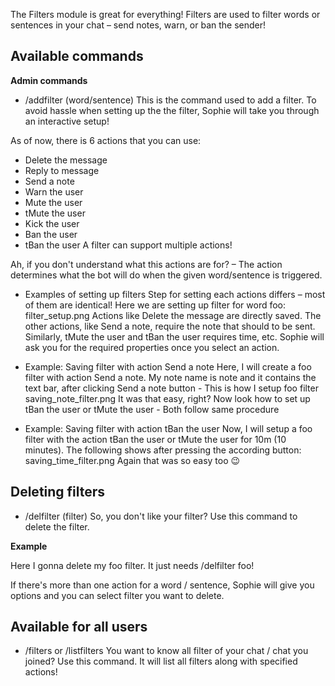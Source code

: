 The Filters module is great for everything! Filters are used to filter words or sentences in your chat – send notes, warn, or ban the sender!

## Available commands
**Admin commands**
- /addfilter (word/sentence)
This is the command used to add a filter. To avoid hassle when setting up the the filter, Sophie will take you through an interactive setup!

As of now, there is 6 actions that you can use:

- Delete the message
- Reply to message
- Send a note
- Warn the user
- Mute the user
- tMute the user
- Kick the user
- Ban the user
- tBan the user
A filter can support multiple actions!

Ah, if you don't understand what this actions are for? – The action determines what the bot will do when the given word/sentence is triggered.

- Examples of setting up filters
Step for setting each actions differs – most of them are identical!
Here we are setting up filter for word foo:
filter_setup.png
Actions like Delete the message are directly saved. The other actions, like Send a note, require the note that should to be sent. Similarly, tMute the user and tBan the user requires time, etc. Sophie will ask you for the required properties once you select an action.

- Example: Saving filter with action Send a note
Here, I will create a foo filter with action Send a note. My note name is note and it contains the text bar, after clicking Send a note button - This is how I setup foo filter
saving_note_filter.png
It was that easy, right? Now look how to set up tBan the user or tMute the user - Both follow same procedure

- Example: Saving filter with action tBan the user
Now, I will setup a foo filter with the action tBan the user or tMute the user for 10m (10 minutes). The following shows after pressing the according button:
saving_time_filter.png
Again that was so easy too 😉

## Deleting filters
- /delfilter (filter)
So, you don't like your filter? Use this command to delete the filter.

**Example**

Here I gonna delete my foo filter. It just needs /delfilter foo!

If there's more than one action for a word / sentence, Sophie will give you options and you can select filter you want to delete.

## Available for all users
- /filters or /listfilters
You want to know all filter of your chat / chat you joined? Use this command. It will list all filters along with specified actions!
